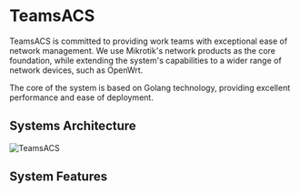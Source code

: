 # TeamsACS

TeamsACS is committed to providing work teams with exceptional ease of network management. We use Mikrotik's network products as the core foundation, while extending the system's capabilities to a wider range of network devices, such as OpenWrt.

The core of the system is based on Golang technology, providing excellent performance and ease of deployment.

## Systems Architecture

![TeamsACS](https://user-images.githubusercontent.com/377938/97300818-e7032680-1891-11eb-9b7d-6f10b103a5cd.png)

## System Features

